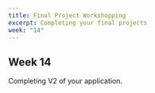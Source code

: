 ```yaml
---
title: Final Project Workshopping
excerpt: Completing your final projects
week: "14"
---
```


## Week 14

Completing V2 of your application.